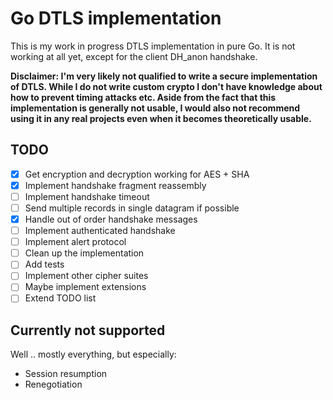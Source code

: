 # Go DTLS implementation

This is my work in progress DTLS implementation in pure Go.
It is not working at all yet, except for the client DH_anon handshake.

**Disclaimer: I'm very likely not qualified to write a secure implementation of DTLS.
While I do not write custom crypto I don't have knowledge about how to prevent timing attacks etc.
Aside from the fact that this implementation is generally not usable, I would also not recommend using it in any real projects even when it becomes theoretically usable.**

## TODO

* [x] Get encryption and decryption working for AES + SHA
* [x] Implement handshake fragment reassembly
* [ ] Implement handshake timeout
* [ ] Send multiple records in single datagram if possible
* [x] Handle out of order handshake messages
* [ ] Implement authenticated handshake
* [ ] Implement alert protocol
* [ ] Clean up the implementation
* [ ] Add tests
* [ ] Implement other cipher suites
* [ ] Maybe implement extensions
* [ ] Extend TODO list

## Currently not supported
Well .. mostly everything, but especially:

* Session resumption
* Renegotiation
